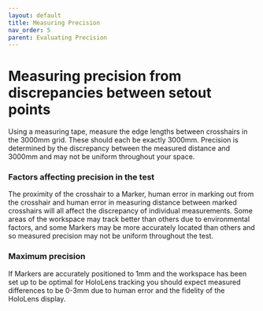 ```yaml
---
layout: default
title: Measuring Precision
nav_order: 5
parent: Evaluating Precision
---
```


# Measuring precision from discrepancies between setout points

Using a measuring tape, measure the edge lengths between crosshairs in the 3000mm grid. These should each be exactly 3000mm. Precision is determined by the discrepancy between the measured distance and 3000mm and may not be uniform throughout your space.

### Factors affecting precision in the test

The proximity of the crosshair to a Marker, human error in marking out from the crosshair and human error in measuring distance between marked crosshairs will all affect the discrepancy of individual measurements. Some areas of the workspace may track better than others due to environmental factors, and some Markers may be more accurately located than others and so measured precision may not be uniform throughout the test.

### Maximum precision

If Markers are accurately positioned to 1mm and the workspace has been set up to be optimal for HoloLens tracking you should expect measured differences to be 0-3mm due to human error and the fidelity of the HoloLens display.
